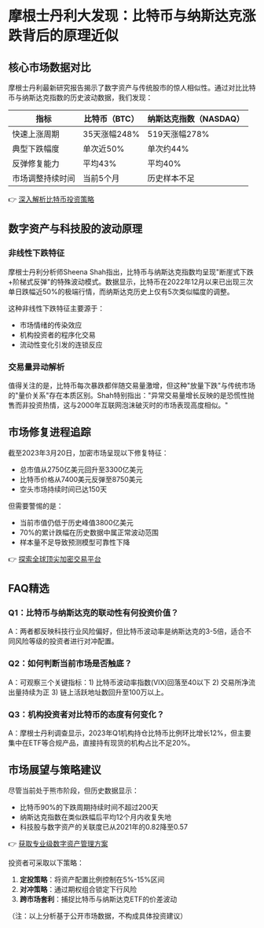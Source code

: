 # 摩根士丹利大发现：比特币与纳斯达克涨跌背后的原理近似

## 核心市场数据对比

摩根士丹利最新研究报告揭示了数字资产与传统股市的惊人相似性。通过对比比特币与纳斯达克指数的历史波动数据，我们发现：

| 指标                | 比特币（BTC）        | 纳斯达克指数（NASDAQ） |
|---------------------|----------------------|------------------------|
| 快速上涨周期        | 35天涨幅248%         | 519天涨幅278%          |
| 典型下跌幅度        | 单次近50%            | 单次约44%              |
| 反弹修复能力        | 平均43%              | 平均40%                |
| 市场调整持续时间    | 当前5个月            | 历史样本不足           |

👉 [深入解析比特币投资策略](https://bit.ly/okx_welcome)

## 数字资产与科技股的波动原理

### 非线性下跌特征
摩根士丹利分析师Sheena Shah指出，比特币与纳斯达克指数均呈现"断崖式下跌+阶梯式反弹"的特殊波动模式。数据显示，比特币在2022年12月以来已出现三次单日跌幅近50%的极端行情，而纳斯达克历史上仅有5次类似幅度的调整。

这种非线性下跌特征主要源于：
- 市场情绪的传染效应
- 机构投资者的程序化交易
- 流动性变化引发的连锁反应

### 交易量异动解析
值得关注的是，比特币每次暴跌都伴随交易量激增，但这种"放量下跌"与传统市场的"量价关系"存在本质区别。Shah特别指出："异常交易量增长反映的是恐慌性抛售而非投资热情，这与2000年互联网泡沫破灭时的市场表现高度相似。"

## 市场修复进程追踪

截至2023年3月20日，加密市场呈现以下修复特征：
- 总市值从2750亿美元回升至3300亿美元
- 比特币价格从7400美元反弹至8750美元
- 空头市场持续时间已达150天

但需要警惕的是：
- 当前市值仍低于历史峰值3800亿美元
- 70%的累计跌幅在历史数据中属正常波动范围
- 样本量不足导致预测模型可靠性下降

👉 [探索全球顶尖加密交易平台](https://bit.ly/okx_welcome)

## FAQ精选

### Q1：比特币与纳斯达克的联动性有何投资价值？
A：两者都反映科技行业风险偏好，但比特币波动率是纳斯达克的3-5倍，适合不同风险等级的投资者进行对冲配置。

### Q2：如何判断当前市场是否触底？
A：可观察三个关键指标：1) 比特币波动率指数(VIX)回落至40以下 2) 交易所净流出量持续为正 3) 链上活跃地址数回升至100万以上。

### Q3：机构投资者对比特币的态度有何变化？
A：摩根士丹利调查显示，2023年Q1机构持仓比特币比例环比增长12%，但主要集中在ETF等合规产品，直接持有现货的机构占比不足20%。

## 市场展望与策略建议

尽管当前处于熊市阶段，但历史数据显示：
- 比特币90%的下跌周期持续时间不超过200天
- 纳斯达克指数在类似跌幅后平均12个月内收复失地
- 科技股与数字资产的关联度已从2021年的0.82降至0.57

👉 [获取专业级数字资产管理方案](https://bit.ly/okx_welcome)

投资者可采取以下策略：
1. **定投策略**：将资产配置比例控制在5%-15%区间
2. **对冲策略**：通过期权组合锁定下行风险
3. **跨市场套利**：捕捉比特币与纳斯达克ETF的价差波动

（注：以上分析基于公开市场数据，不构成具体投资建议）